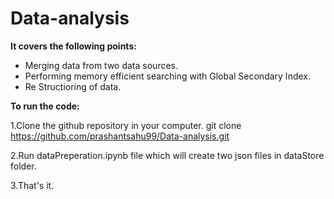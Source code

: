 # Data-analysis

**It covers the following points:**

* Merging data from two data sources.
* Performing memory efficient searching with Global Secondary Index.
* Re Structioring of data.

**To run the code:**

1.Clone the github repository in your computer. git clone <a> https://github.com/prashantsahu99/Data-analysis.git

2.Run dataPreperation.ipynb file which will create two json files in dataStore folder.

3.That's it.

